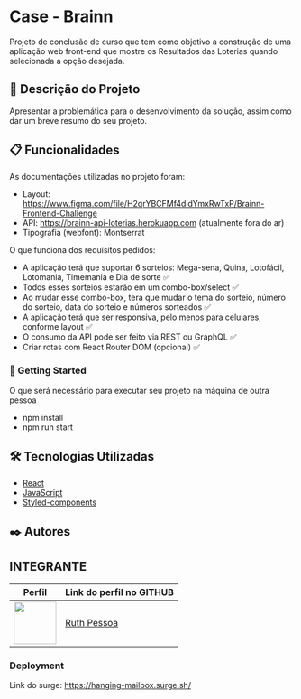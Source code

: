 # Case - Brainn

Projeto de conclusão de curso que tem como objetivo a construção de uma aplicação web front-end que mostre os Resultados das Loterias quando selecionada a opção desejada.

## 🚀 Descrição do Projeto

Apresentar a problemática para o desenvolvimento da solução, assim como dar um breve resumo do seu projeto.

## 📋 Funcionalidades

As documentações utilizadas no projeto foram:

- Layout: https://www.figma.com/file/H2qrYBCFMf4didYmxRwTxP/Brainn-Frontend-Challenge
- API: https://brainn-api-loterias.herokuapp.com (atualmente fora do ar)
- Tipografia (webfont): Montserrat


O que funciona dos requisitos pedidos:

- A aplicação terá que suportar 6 sorteios: Mega-sena, Quina, Lotofácil, Lotomania, Timemania e Dia de sorte :white_check_mark:  
- Todos esses sorteios estarão em um combo-box/select ✅
- Ao mudar esse combo-box, terá que mudar o tema do sorteio, número do sorteio, data do sorteio e números sorteados ✅
- A aplicação terá que ser responsiva, pelo menos para celulares, conforme layout ✅
- O consumo da API pode ser feito via REST ou GraphQL ✅
- Criar rotas com React Router DOM (opcional) ✅


### 🔧 Getting Started 

O que será necessário para executar seu projeto na máquina de outra pessoa

- npm install 
- npm run start 

## 🛠️ Tecnologias Utilizadas


* [React](https://pt-br.reactjs.org/)
* [JavaScript](https://www.javascript.com/)
* [Styled-components](https://styled-components.com/)


## ✒️ Autores

## INTEGRANTE
Perfil      | Link do perfil no GITHUB
--------- | ------
[<img src="https://avatars.githubusercontent.com/Rtpessoa" width="75px;"/>](https://github.com/franklin-Ruth-Lima) | [Ruth Pessoa](https://github.com/franklin-Ruth-Lima)


### Deployment

Link do surge: https://hanging-mailbox.surge.sh/



